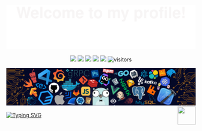 ![](assets/Bottom_up.svg)

<!--   my-icons -->
<p align="center">
    <a href="https://github.com/Tekletsadik21/Tekletsadik21"><img src="https://img.shields.io/badge/status-updating-brightgreen.svg"></a>
    <a href="https://github.com/python/cpython"><img src="https://img.shields.io/badge/Python-3.10-FF1493.svg"></a>
    <a href="https://github.com/Tekletsadik21/Tekletsadik21/graphs/contributors"><img src="https://img.shields.io/github/contributors/Tekletsadik21/Tekletsadik21?color=blue"></a>
    <a href="https://github.com/Tekletsadik21/Tekletsadik21/stargazers"><img src="https://img.shields.io/github/stars/Tekletsadik21/Tekletsadik21.svg?logo=github"></a>
    <a href="https://github.com/Tekletsadik21/Tekletsadik21/network/members"><img src="https://img.shields.io/github/forks/Tekletsadik21/Tekletsadik21.svg?color=blue&logo=github"></a>
    <img src="https://visitor-badge.laobi.icu/badge?page_id=Tekletsadik21.Tekletsadik21" alt="visitors"/>   
</p>

<!--   my-header-img -->

![](./src/header_.png)
<a href="https://www.python.org/"><img src="https://upload.wikimedia.org/wikipedia/commons/c/c3/Python-logo-notext.svg" align="right" height="48" width="48" ></a>

<!--   my-ticker -->

<!--   my-ticker -->

[![Typing SVG](https://readme-typing-svg.herokuapp.com?color=%2336BCF7&center=true&vCenter=true&width=600&lines=Hi+there+👋,+I+am+Tekletsadik+A+Tesfa;+Welcome+to+My+Profile!;Over+2+years+of+programming+experience;Always+learning+new+things+;Machine+learning+and+Flutter+enthusiast+;Kaggle+community+member)](https://git.io/typing-svg)
